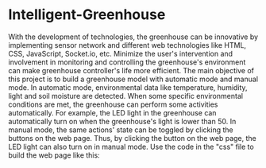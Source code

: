# Intelligent-Greenhouse
With the development of technologies, the greenhouse can be innovative by implementing sensor network and different web technologies like HTML, CSS, JavaScript, Socket.io, etc. Minimize the user's intervention and involvement in monitoring and controlling the greenhouse's environment can make greenhouse controller's life more efficient. The main objective of this project is to build a greenhouse model with automatic mode and manual mode. In automatic mode, environmental data like temperature, humidity, light and soil moisture are detected. When some specific environmental conditions are met, the greenhouse can perform some activities automatically. For example, the LED light in the greenhouse can automatically turn on when the greenhouse's light is lower than 50. In manual mode, the same actions' state can be toggled by clicking the buttons on the web page. Thus, by clicking the button on the web page, the LED light can also turn on in manual mode. 
Use the code in the "css" file to build the web page like this: 

